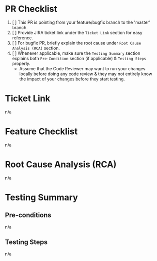 # PR Checklist

1. [ ] This PR is pointing from your feature/bugfix branch to the 'master' branch.
2. [ ] Provide JIRA ticket link under the `Ticket Link` section for easy reference.
3. [ ] For bugfix PR, briefly explain the root cause under `Root Cause Analysis (RCA)` section.
4. [ ] Whenever applicable, make sure the `Testing Summary` section explains both `Pre-Condition` section (if applicable) & `Testing Steps` properly.
    - Assume that the Code Reviewer may want to run your changes locally before doing any code review & they may not entirely know the impact of your changes before they start testing.

# Ticket Link

n/a

<!-- Example: https://supplycart.atlassian.net/browse/ST-12705 -->

<!-- optional -->
# Feature Checklist

n/a

<!-- Example:
- [ ] Feature 1
- [ ] Feature 2
- [ ] Feature 3
-->

<!-- optional only for feature PR -->
# Root Cause Analysis (RCA)

n/a

<!-- Example: The bug was caused by missing config -->

<!-- optional -->
# Testing Summary

## Pre-conditions

n/a

<!-- Example:
- [ ] Pre-condition 1
- [ ] Pre-condition 2
-->

## Testing Steps

n/a

<!-- Example:
- [ ] Step 1
- [ ] Step 2
-->
